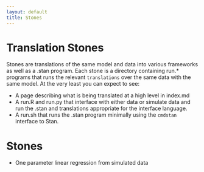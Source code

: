 ```yaml
---
layout: default
title: Stones
---
```


# Translation Stones
Stones are translations of the same model and data into various frameworks as well as a .stan program. Each stone is a directory containing run.* programs that runs the relevant `translations` over the same data with the same model. At the very least you can expect to see:
* A page describing what is being translated at a high level in index.md
* A run.R and run.py that interface with either data or simulate data and run the .stan and translations appropriate for the interface language.
* A run.sh that runs the .stan program minimally using the `cmdstan` interface to Stan.

# Stones
* One parameter linear regression from simulated data
